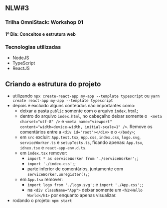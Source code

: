 ## NLW#3

### Trilha OmniStack: Workshop 01
#### 1º Dia: Conceitos e estrutura web

### Tecnologias utilizadas
- NodeJS
- TypeScript
- ReactJS

## Criando a estrutura do projeto
- utilizando `npx create-react-app my-app --template typescript` ou `yarn create react-app my-app --template typescript`
- depois é excluído alguns conteúdos não importantes como:
  - deixar a pasta `public` somente com o arquivo `index.html`;
  - dentro do arquivo `index.html`, no cabeçalho deixar somente o ` <meta charset="utf-8" />` e `<meta name="viewport" content="width=device-width, initial-scale=1" />`. Remove os comentários entre a `<div id="root"></div>` e o `</body>`;
  - em `src` excluir: `App.test.tsx`, `App.css`, `index.css`, `logo.svg`, `serviceWorker.ts` e `setupTests.ts`, ficando apenas: `App.tsx`, `idnex.tsx` e `react-app-env.d.ts`.
  - em `index.tsx` remover:
    - `import * as serviceWorker from './serviceWorker';`;
    - `import './index.css';`;
    - parte inferior de comentários, juntamente com `serviceWorker.unregister();`;
  - em `App.tsx` remover:
    - `import logo from './logo.svg';` e `import './App.css';`;
    - na `<div className="App">` deixar somente um `<h1>Hello World</h1>` por enquanto apenas visualizar.
- rodando o projeto: `npm start`